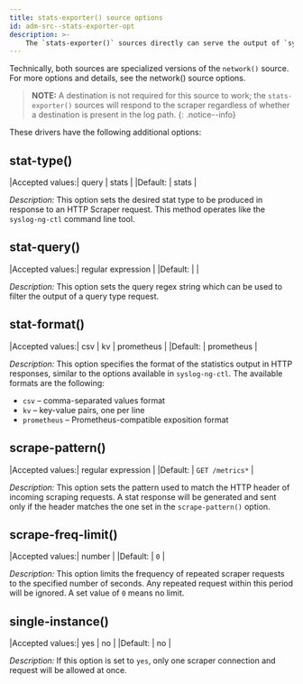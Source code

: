 ```yaml
---
title: stats-exporter() source options
id: adm-src--stats-exporter-opt
description: >-
    The `stats-exporter()` sources directly can serve the output of `syslog-ng-ctl` stats and `syslog-ng-ctl` query to an HTTP Scraper. Unlike the stats-exporter-dont-log() that suppresses log messages from incoming scraper requests, the `stats-exporter()` logs the unparsed messages, storing incoming scraper HTTP requests in the `MSG` field.
---
```


Technically, both sources are specialized versions of the `network()` source. For more options and details, see the network() source options.

>**NOTE:** A destination is not required for this source to work; the `stats-exporter()` sources will respond to the scraper regardless of whether a destination is present in the log path.
{: .notice--info}

These drivers have the following additional options:

## stat-type()

|Accepted values:| query \| stats |
|Default:        | stats |

*Description:* This option sets the desired stat type to be produced in response to an HTTP Scraper request. This method operates like the `syslog-ng-ctl` command line tool.

## stat-query()

|Accepted values:| regular expression |
|Default:        |  |

*Description:* This option sets the query regex string which can be used to filter the output of a query type request.

## stat-format()

|Accepted values:| csv \| kv \| prometheus |
|Default:        | prometheus |

*Description:* This option specifies the format of the statistics output in HTTP responses, similar to the options available in `syslog-ng-ctl`. The available formats are the following:

- `csv` – comma-separated values format
- `kv` – key-value pairs, one per line
- `prometheus` – Prometheus-compatible exposition format

## scrape-pattern()

|Accepted values:| regular expression |
|Default:        | `GET /metrics*` |

*Description:* This option sets the pattern used to match the HTTP header of incoming scraping requests. A stat response will be generated and sent only if the header matches the one set in the `scrape-pattern()` option.

## scrape-freq-limit()

|Accepted values:| number |
|Default:        | `0` |

*Description:* This option limits the frequency of repeated scraper requests to the specified number of seconds. Any repeated request within this period will be ignored. A set value of `0` means no limit.

## single-instance()

|Accepted values:| yes \| no |
|Default:        | no |

*Description:* If this option is set to `yes`, only one scraper connection and request will be allowed at once.